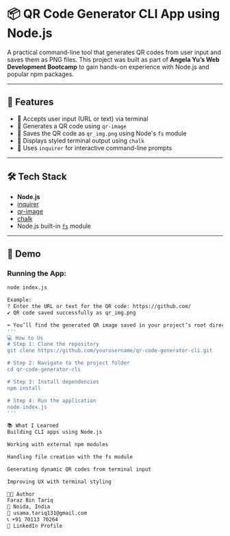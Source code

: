 # 📦 QR Code Generator CLI App using Node.js

A practical command-line tool that generates QR codes from user input and saves them as PNG files. This project was built as part of **Angela Yu’s Web Development Bootcamp** to gain hands-on experience with Node.js and popular npm packages.

---

## 🚀 Features

- 📝 Accepts user input (URL or text) via terminal
- 🔲 Generates a QR code using `qr-image`
- 💾 Saves the QR code as `qr_img.png` using Node's `fs` module
- 🎨 Displays styled terminal output using `chalk`
- 🧠 Uses `inquirer` for interactive command-line prompts

---

## 🛠️ Tech Stack

- **Node.js**
- [inquirer](https://www.npmjs.com/package/inquirer)
- [qr-image](https://www.npmjs.com/package/qr-image)
- [chalk](https://www.npmjs.com/package/chalk)
- Node.js built-in [`fs`](https://nodejs.org/api/fs.html) module

---

## 📸 Demo

### Running the App:
```bash
node index.js

Example:
? Enter the URL or text for the QR code: https://github.com/
✔ QR code saved successfully as qr_img.png

➡️ You’ll find the generated QR image saved in your project’s root directory.
'''
💻 How to Us
# Step 1: Clone the repository
git clone https://github.com/yourusername/qr-code-generator-cli.git

# Step 2: Navigate to the project folder
cd qr-code-generator-cli

# Step 3: Install dependencies
npm install

# Step 4: Run the application
node index.js
'''

📚 What I Learned
Building CLI apps using Node.js

Working with external npm modules

Handling file creation with the fs module

Generating dynamic QR codes from terminal input

Improving UX with terminal styling

👨‍💻 Author
Faraz Bin Tariq
📍 Noida, India
📧 usama.tariq131@gmail.com
📞 +91 70113 70264
🔗 LinkedIn Profile

